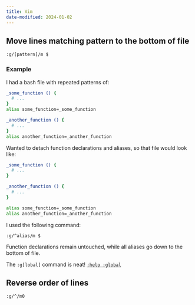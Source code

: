 ```yaml
---
title: Vim
date-modified: 2024-01-02
---
```


## Move lines matching pattern to the bottom of file

```vim
:g/[pattern]/m $
```

### Example

I had a bash file with repeated patterns of:

```bash
_some_function () {
  # ...
}
alias some_function=_some_function

_another_function () {
  # ...
}
alias another_function=_another_function
```

Wanted to detach function declarations and aliases, so that file would look like:

```bash
_some_function () {
  # ...
}

_another_function () {
  # ...
}

alias some_function=_some_function
alias another_function=_another_function
```

I used the following command:

```vim
:g/^alias/m $
```

Function declarations remain untouched, while all aliases go down to the bottom of file.

The `:g[lobal]` command is neat! [`:help :global`](https://vimhelp.org/repeat.txt.html#%3Aglobal)

## Reverse order of lines

```vim
:g/^/m0
```
